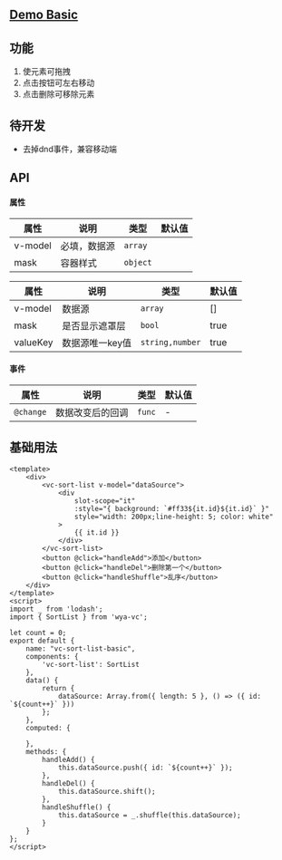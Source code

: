 ## [Demo Basic](https://wya-team.github.io/wya-vc/dist/sort-list/basic.html)
## 功能
1. 使元素可拖拽
2. 点击按钮可左右移动
3. 点击删除可移除元素

## 待开发
- 去掉dnd事件，兼容移动端

## API

#### 属性

属性         | 说明        | 类型        | 默认值  |
---------- | --------- | --------- | ---- |
v-model | 必填，数据源    | `array`   |      |
mask      | 容器样式      | `object`  |      |

属性 | 说明 | 类型 | 默认值
---|---|---|---
v-model  | 数据源 | `array` | []
mask  | 是否显示遮罩层 | `bool` | true
valueKey  | 数据源唯一key值 | `string,number` | true

#### 事件

属性 | 说明 | 类型 | 默认值
---|---|---|---
`@change` | 数据改变后的回调 | `func` | -



## 基础用法

```vue
<template>
	<div>
		<vc-sort-list v-model="dataSource">
			<div 
				slot-scope="it" 
				:style="{ background: `#ff33${it.id}${it.id}` }"
				style="width: 200px;line-height: 5; color: white"
			>
				{{ it.id }}
			</div>
		</vc-sort-list>
		<button @click="handleAdd">添加</button>
		<button @click="handleDel">删除第一个</button>
		<button @click="handleShuffle">乱序</button>
	</div>
</template>
<script>
import _ from 'lodash';
import { SortList } from 'wya-vc';

let count = 0;
export default {
	name: "vc-sort-list-basic",
	components: {
		'vc-sort-list': SortList
	},
	data() {
		return {
			dataSource: Array.from({ length: 5 }, () => ({ id: `${count++}` }))
		};
	},
	computed: {
		
	},
	methods: {
		handleAdd() {
			this.dataSource.push({ id: `${count++}` });
		},
		handleDel() {
			this.dataSource.shift();
		},
		handleShuffle() {
			this.dataSource = _.shuffle(this.dataSource);
		}
	}
};
</script>

```